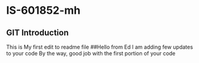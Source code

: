 # IS-601852-mh
## GIT Introduction
This is My first edit to readme file
##Hello from Ed
I am adding few updates to your code
By the way, good job with the first portion of your code
